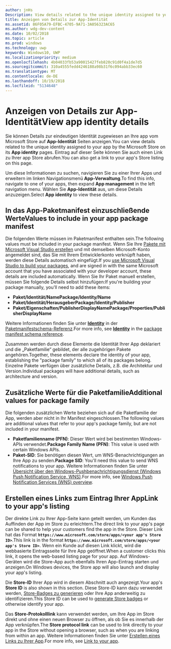 ```yaml
---
author: jnHs
Description: View details related to the unique identity assigned to your app by the Microsoft Store, and get a link to your app's Store listing.
title: Anzeigen von Details zur App-Identität
ms.assetid: 86F05A79-EFBC-4705-9A71-3A056323AC65
ms.author: wdg-dev-content
ms.date: 10/02/2018
ms.topic: article
ms.prod: windows
ms.technology: uwp
keywords: Windows10, UWP
ms.localizationpriority: medium
ms.openlocfilehash: 4b04033fb53a90015427feb820c91d0f4a1de7d5
ms.sourcegitcommit: 310a4555fedd4246188a98b31f6c094abb33ec60
ms.translationtype: MT
ms.contentlocale: de-DE
ms.lasthandoff: 10/19/2018
ms.locfileid: "5134648"
---
```

# <a name="view-app-identity-details"></a><span data-ttu-id="68f72-103">Anzeigen von Details zur App-Identität</span><span class="sxs-lookup"><span data-stu-id="68f72-103">View app identity details</span></span>


<span data-ttu-id="68f72-104">Sie können Details zur eindeutigen Identität zugewiesen an Ihre app vom Microsoft Store auf **App-Identität** Seiten anzeigen.</span><span class="sxs-lookup"><span data-stu-id="68f72-104">You can view details related to the unique identity assigned to your app by the Microsoft Store on its **App identity** pages.</span></span> <span data-ttu-id="68f72-105">Eintrag auf dieser Seite können Sie auch einen Link zu Ihrer app Store abrufen.</span><span class="sxs-lookup"><span data-stu-id="68f72-105">You can also get a link to your app's Store listing on this page.</span></span>

<span data-ttu-id="68f72-106">Um diese Informationen zu suchen, navigieren Sie zu einer Ihrer Apps und erweitern im linken Navigationsmenü **App-Verwaltung**.</span><span class="sxs-lookup"><span data-stu-id="68f72-106">To find this info, navigate to one of your apps, then expand **App management** in the left navigation menu.</span></span> <span data-ttu-id="68f72-107">Wählen Sie **App-Identität** aus, um diese Details anzuzeigen.</span><span class="sxs-lookup"><span data-stu-id="68f72-107">Select **App identity** to view these details.</span></span>


## <a name="values-to-include-in-your-app-package-manifest"></a><span data-ttu-id="68f72-108">In das App-Paketmanifest einzuschließende Werte</span><span class="sxs-lookup"><span data-stu-id="68f72-108">Values to include in your app package manifest</span></span>

<span data-ttu-id="68f72-109">Die folgenden Werte müssen im Paketmanifest enthalten sein.</span><span class="sxs-lookup"><span data-stu-id="68f72-109">The following values must be included in your package manifest.</span></span> <span data-ttu-id="68f72-110">Wenn Sie Ihre [Pakete mit Microsoft Visual Studio erstellen](../packaging/packaging-uwp-apps.md) und mit demselben Microsoft-Konto angemeldet sind, das Sie mit Ihrem Entwicklerkonto verknüpft haben, werden diese Details automatisch eingefügt.</span><span class="sxs-lookup"><span data-stu-id="68f72-110">If you [use Microsoft Visual Studio to build your packages](../packaging/packaging-uwp-apps.md), and are signed in with the same Microsoft account that you have associated with your developer account, these details are included automatically.</span></span> <span data-ttu-id="68f72-111">Wenn Sie Ihr Paket manuell erstellen, müssen Sie folgende Details selbst hinzufügen:</span><span class="sxs-lookup"><span data-stu-id="68f72-111">If you're building your package manually, you'll need to add these items:</span></span>

-   **<span data-ttu-id="68f72-112">Paket/Identität/Name</span><span class="sxs-lookup"><span data-stu-id="68f72-112">Package/Identity/Name</span></span>**
-   **<span data-ttu-id="68f72-113">Paket/Identität/Herausgeber</span><span class="sxs-lookup"><span data-stu-id="68f72-113">Package/Identity/Publisher</span></span>**
-   **<span data-ttu-id="68f72-114">Paket/Eigenschaften/PublisherDisplayName</span><span class="sxs-lookup"><span data-stu-id="68f72-114">Package/Properties/PublisherDisplayName</span></span>**

<span data-ttu-id="68f72-115">Weitere Informationen finden Sie unter [**Identity**](https://docs.microsoft.com/uwp/schemas/appxpackage/uapmanifestschema/element-identity) in der [Paketmanifestschema-Referenz](https://docs.microsoft.com/uwp/schemas/appxpackage/uapmanifestschema/schema-root).</span><span class="sxs-lookup"><span data-stu-id="68f72-115">For more info, see [**Identity**](https://docs.microsoft.com/uwp/schemas/appxpackage/uapmanifestschema/element-identity) in the [package manifest schema reference](https://docs.microsoft.com/uwp/schemas/appxpackage/uapmanifestschema/schema-root).</span></span>

<span data-ttu-id="68f72-116">Zusammen werden durch diese Elemente die Identität Ihrer App deklariert und die „Paketfamilie“ gebildet, der alle zugehörigen Pakete angehören.</span><span class="sxs-lookup"><span data-stu-id="68f72-116">Together, these elements declare the identity of your app, establishing the "package family" to which all of its packages belong.</span></span> <span data-ttu-id="68f72-117">Einzelne Pakete verfügen über zusätzliche Details, z.B. die Architektur und Version.</span><span class="sxs-lookup"><span data-stu-id="68f72-117">Individual packages will have additional details, such as architecture and version.</span></span>


## <a name="additional-values-for-package-family"></a><span data-ttu-id="68f72-118">Zusätzliche Werte für die Paketfamilie</span><span class="sxs-lookup"><span data-stu-id="68f72-118">Additional values for package family</span></span>

<span data-ttu-id="68f72-119">Die folgenden zusätzlichen Werte beziehen sich auf die Paketfamilie der App, werden aber nicht in Ihr Manifest eingeschlossen.</span><span class="sxs-lookup"><span data-stu-id="68f72-119">The following values are additional values that refer to your app's package family, but are not included in your manifest.</span></span>

-   <span data-ttu-id="68f72-120">**Paketfamilienname (PFN)**: Dieser Wert wird bei bestimmten Windows-APIs verwendet.</span><span class="sxs-lookup"><span data-stu-id="68f72-120">**Package Family Name (PFN)**: This value is used with certain Windows APIs.</span></span>
-   <span data-ttu-id="68f72-121">**Paket-SID**: Sie benötigen diesen Wert, um WNS-Benachrichtigungen an Ihre App zu senden.</span><span class="sxs-lookup"><span data-stu-id="68f72-121">**Package SID**: You'll need this value to send WNS notifications to your app.</span></span> <span data-ttu-id="68f72-122">Weitere Informationen finden Sie unter [Übersicht über den Windows-Pushbenachrichtigungsdienst (Windows Push Notification Service, WNS)](../design/shell/tiles-and-notifications/windows-push-notification-services--wns--overview.md).</span><span class="sxs-lookup"><span data-stu-id="68f72-122">For more info, see [Windows Push Notification Services (WNS) overview](../design/shell/tiles-and-notifications/windows-push-notification-services--wns--overview.md).</span></span>


## <a name="link-to-your-apps-listing"></a><span data-ttu-id="68f72-123">Erstellen eines Links zum Eintrag Ihrer App</span><span class="sxs-lookup"><span data-stu-id="68f72-123">Link to your app's listing</span></span>

<span data-ttu-id="68f72-124">Der direkte Link zu Ihrer App-Seite kann geteilt werden, um Kunden das Auffinden der App im Store zu erleichtern.</span><span class="sxs-lookup"><span data-stu-id="68f72-124">The direct link to your app's page can be shared to help your customers find the app in the Store.</span></span> <span data-ttu-id="68f72-125">Dieser Link hat das Format **`https://www.microsoft.com/store/apps/<your app's Store ID>`**.</span><span class="sxs-lookup"><span data-stu-id="68f72-125">This link is in the format **`https://www.microsoft.com/store/apps/<your app's Store ID>`**.</span></span> <span data-ttu-id="68f72-126">Wenn ein Kunde auf diesen Link klickt, wird die webbasierte Eintragsseite für Ihre App geöffnet.</span><span class="sxs-lookup"><span data-stu-id="68f72-126">When a customer clicks this link, it opens the web-based listing page for your app.</span></span> <span data-ttu-id="68f72-127">Auf Windows-Geräten wird die Store-App auch ebenfalls Ihren App-Eintrag starten und anzeigen.</span><span class="sxs-lookup"><span data-stu-id="68f72-127">On Windows devices, the Store app will also launch and display your app's listing.</span></span>

<span data-ttu-id="68f72-128">Die **Store-ID** Ihrer App wird in diesem Abschnitt auch angezeigt.</span><span class="sxs-lookup"><span data-stu-id="68f72-128">Your app's **Store ID** is also shown in this section.</span></span> <span data-ttu-id="68f72-129">Diese Store-ID kann dazu verwendet werden, [Store-Badges zu generieren](http://go.microsoft.com/fwlink/p/?LinkId=534236) oder Ihre App anderweitig zu identifizieren.</span><span class="sxs-lookup"><span data-stu-id="68f72-129">This Store ID can be used to [generate Store badges](http://go.microsoft.com/fwlink/p/?LinkId=534236) or otherwise identify your app.</span></span>

<span data-ttu-id="68f72-130">Das **Store-Protokolllink** kann verwendet werden, um Ihre App im Store direkt und ohne einen neuen Browser zu öffnen, als ob Sie es innerhalb der App verknüpfen.</span><span class="sxs-lookup"><span data-stu-id="68f72-130">The **Store protocol link** can be used to link directly to your app in the Store without opening a browser, such as when you are linking from within an app.</span></span> <span data-ttu-id="68f72-131">Weitere Informationen finden Sie unter [Erstellen eines Links zu Ihrer App](link-to-your-app.md).</span><span class="sxs-lookup"><span data-stu-id="68f72-131">For more info, see [Link to your app](link-to-your-app.md).</span></span>



 

 




